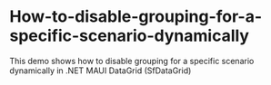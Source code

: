 # How-to-disable-grouping-for-a-specific-scenario-dynamically
This demo shows how to disable grouping for a specific scenario dynamically in .NET MAUI DataGrid (SfDataGrid)
